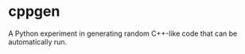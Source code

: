 cppgen
======

A Python experiment in generating random C++-like code that can be automatically run.
